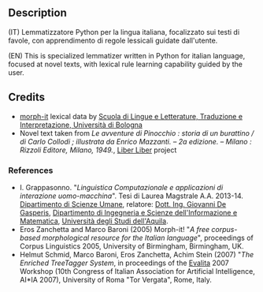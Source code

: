 Description
-----------

(IT) Lemmatizzatore Python per la lingua italiana, focalizzato sui testi di favole, con apprendimento di regole lessicali guidate dall'utente.

(EN) This is specialized lemmatizer written in Python for italian language, focused at novel texts, with lexical rule learning capability guided by the user.

## Credits ##

* [morph-it](http://sslmitdev-online.sslmit.unibo.it/linguistics/morph-it.php) lexical data by [Scuola di Lingue e Letterature, Traduzione e Interpretazione, Università di Bologna]( http://www.scuolalingue.unibo.it/it)
* Novel text taken from *Le avventure di Pinocchio : storia di un burattino / di Carlo Collodi ; illustrata da Enrico Mazzanti. – 2a edizione. – Milano : Rizzoli Editore, Milano, 1949.*, [Liber Liber](http://www.liberliber.it) project

### References ###
* I. Grappasonno. "*Linguistica Computazionale e applicazioni di interazione uomo-macchina*". Tesi di Laurea Magstrale A.A. 2013-14. [Dipartimento di Scienze Umane](http://scienzeumane.univaq.it), relatore: [Dott. Ing. Giovanni De Gasperis](http://www.disim.univaq.it/main/home.php?users_username=giovanni.degasperis), [Dipartimento di Ingegneria e Scienze dell'Informazione e Matematica](http://www.disim.univaq.it), [Università degli Studi dell'Aquila](http://www.univaq.it).
* Eros Zanchetta and Marco Baroni (2005) Morph-it! "*A free corpus-based morphological resource for the Italian language*", proceedings of Corpus Linguistics 2005, University of Birmingham, Birmingham, UK.
* Helmut Schmid, Marco Baroni, Eros Zanchetta, Achim Stein (2007) "*The Enriched TreeTagger System*, in proceedings of the [Evalita](http://www.evalita.it) 2007 Workshop (10th Congress of Italian Association for Artificial Intelligence, AI*IA 2007), University of Roma "Tor Vergata", Rome, Italy.
